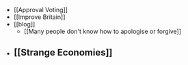 - [[Approval Voting]]
- [[Improve Britain]]
- [[blog]]
	- [[Many people don't know how to apologise or forgive]]
- [[Strange Economies]]
	-